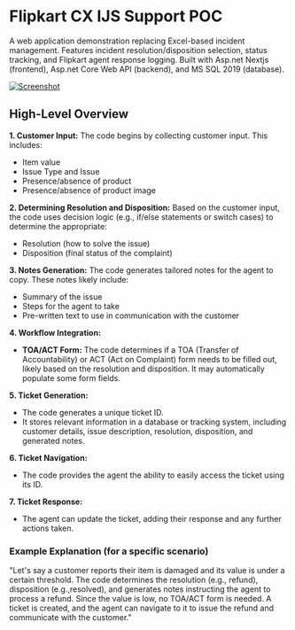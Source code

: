 # Flipkart CX IJS Support POC

A web application demonstration replacing Excel-based incident management.  Features incident resolution/disposition selection, status tracking, and Flipkart agent response logging. Built with Asp.net Nextjs (frontend), Asp.net Core Web API (backend), and MS SQL 2019 (database).

[![Screenshot](https://i9.ytimg.com/vi_webp/t1KYfw3hiUU/mq3.webp?sqp=CJSA4bAG-oaymwEmCMACELQB8quKqQMa8AEB-AH-CYAC0AWKAgwIABABGGUgZShlMA8=&rs=AOn4CLCO91rhF97wmuH6MpfKEPPCzDvgwg)](https://www.youtube.com/watch?v=t1KYfw3hiUU)

## High-Level Overview

**1. Customer Input:** The code begins by collecting customer input. This includes:

   - Item value
   - Issue Type and Issue
   - Presence/absence of product
   - Presence/absence of product image

**2. Determining Resolution and Disposition:** Based on the customer input, the code uses decision logic (e.g., if/else statements or switch cases) to determine the appropriate:

   - Resolution (how to solve the issue)
   - Disposition (final status of the complaint)

**3. Notes Generation:** The code generates tailored notes for the agent to copy. These notes likely include:

   - Summary of the issue
   - Steps for the agent to take
   - Pre-written text to use in communication with the customer

**4. Workflow Integration:**

   - **TOA/ACT Form:** The code determines if a TOA (Transfer of Accountability) or ACT (Act on Complaint) form needs to be filled out, likely based on the resolution and disposition. It may automatically populate some form fields.

**5. Ticket Generation:**

   - The code generates a unique ticket ID.
   - It stores relevant information in a database or tracking system, including customer details, issue description, resolution, disposition, and generated notes.

**6. Ticket Navigation:**

   - The code provides the agent the ability to easily access the ticket using its ID.

**7. Ticket Response:**

   - The agent can update the ticket, adding their response and any further actions taken.

### Example Explanation (for a specific scenario)

"Let's say a customer reports their item is damaged and its value is under a certain threshold. The code determines the resolution (e.g., refund), disposition (e.g.,resolved), and generates notes instructing the agent to process a refund. Since the value is low, no TOA/ACT form is needed. A  ticket is created, and the agent can navigate to it to issue the refund and communicate with the customer."
